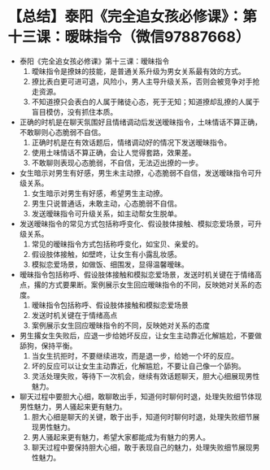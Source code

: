 # 【总结】泰阳《完全追女孩必修课》：第十三课：暧昧指令（微信97887668）

-   泰阳《完全追女孩必修课》第十三课：暧昧指令
    1.  曖昧指令是撩妹的技能，是普通关系升级为男女关系最有效的方式。
    2.  撩比表白更可进可退，风险小，男人主导升级关系，否则会被竞争对手抢走资源。
    3.  不知道撩只会表白的人属于赌徒心态，死于无知；知道撩却乱撩的人属于盲目模仿，没有抓住本质。
-   正确的时机是在聊天氛围好且情绪调动后发送暧昧指令，土味情话不算正确，不敢聊则心态脆弱不自信。
    1.  正确时机是在有效话题后，情绪调动好的情况下发送暧昧指令。
    2.  使用土味情话不算正确，会让人觉得套路，效果差。
    3.  不敢聊则表现心态脆弱，不自信，无法迈出撩的一步。
-   女生暗示对男生有好感，男生未主动撩，心态脆弱不自信，发送暧昧指令可升级关系。
    1.  女生暗示对男生有好感，希望男生主动撩。
    2.  男生只说普通话，未敢主动，心态脆弱不自信。
    3.  发送暧昧指令可升级关系，如主动帮女生脱单。
-   发送暧昧指令的常见方式包括称呼变化、假设肢体接触、模拟恋爱场景，可升级关系。
    1.  常见的暧昧指令方式包括称呼变化，如宝贝、亲爱的。
    2.  假设肢体接触，如壁咚，让女生有小露乱妆感。
    3.  模拟恋爱场景，如做饭、细围发，显得温馨暧昧。
-   暧昧指令包括称呼、假设肢体接触和模拟恋爱场景，发送时机关键在于情绪高点，撂的方式要果断。案例展示女生回应暧昧指令的不同，反映她对关系的态度。
    1.  暧昧指令包括称呼、假设肢体接触和模拟恋爱场景
    2.  发送时机关键在于情绪高点
    3.  案例展示女生回应暧昧指令的不同，反映她对关系的态度
-   男生撂女生失败后，应退一步给她坏反应，让女生主动靠近化解尴尬，不要做舔狗，保持平衡。
    1.  当女生抗拒时，不要继续进攻，而是退一步，给她一个坏的反应。
    2.  坏的反应可以让女生主动靠近，化解尴尬，不要让自己像一个舔狗。
    3.  灵活处理失败，等待下一次机会，继续有效话题聊天，胆大心细展现男性魅力。
-   聊天过程中要胆大心细，敢聊敢出手，知道何时聊何时退，处理失败细节体现男性魅力，男人骚起来更有魅力。
    1.  胆大心细是聊天的关键，敢于出手，知道何时聊何时退，处理失败细节展现男性魅力。
    2.  男人骚起来更有魅力，希望大家都能成为有魅力的男人。
    3.  聊天过程中要保持胆大心细，敢于表现自己的魅力，处理失败细节展现男性魅力。